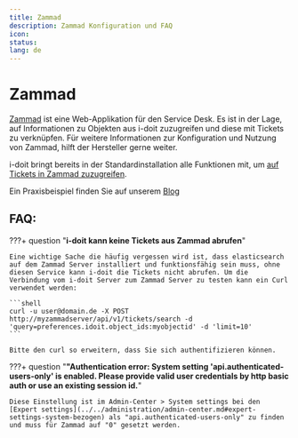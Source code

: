 ```yaml
---
title: Zammad
description: Zammad Konfiguration und FAQ
icon:
status:
lang: de
---
```


# Zammad

[Zammad](https://zammad.com/) ist eine Web-Applikation für den Service Desk. Es ist in der Lage, auf Informationen zu Objekten aus i-doit zuzugreifen und diese mit Tickets zu verknüpfen. Für weitere Informationen zur Konfiguration und Nutzung von Zammad, hilft der Hersteller gerne weiter.

i-doit bringt bereits in der Standardinstallation alle Funktionen mit, um [auf Tickets in Zammad zuzugreifen](index.md).

Ein Praxisbeispiel finden Sie auf unserem [Blog](https://www.i-doit.com/blog/zammad-intuitiver-service-desk-mit-anbindung-an-i-doit/)

## FAQ:

???+ question "**i-doit kann keine Tickets aus Zammad abrufen**"

    Eine wichtige Sache die häufig vergessen wird ist, dass elasticsearch auf dem Zammad Server installiert und funktionsfähig sein muss, ohne diesen Service kann i-doit die Tickets nicht abrufen. Um die Verbindung vom i-doit Server zum Zammad Server zu testen kann ein Curl verwendet werden:

    ```shell
    curl -u user@domain.de -X POST http://myzammadserver/api/v1/tickets/search -d 'query=preferences.idoit.object_ids:myobjectid' -d 'limit=10'
    ```

    Bitte den curl so erweitern, dass Sie sich authentifizieren können.

???+ question "**"Authentication error: System setting 'api.authenticated-users-only' is enabled. Please provide valid user credentials by http basic auth or use an existing session id.**"

    Diese Einstellung ist im Admin-Center > System settings bei den [Expert settings](../../administration/admin-center.md#expert-settings-system-bezogen) als "api.authenticated-users-only" zu finden und muss für Zammad auf "0" gesetzt werden.
